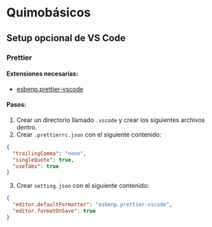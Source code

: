 # Quimobásicos

## Setup opcional de VS Code

### Prettier

#### Extensiones necesarias:

- [esbenp.prettier-vscode](https://marketplace.visualstudio.com/items?itemName=esbenp.prettier-vscode)

#### Pasos:

1. Crear un directorio llamado `.vscode` y crear los siguientes archivos dentro.
2. Crear `.prettierrc.json` con el siguiente contenido:

```json
{
  "trailingComma": "none",
  "singleQuote": true,
  "useTabs": true
}
```

3. Crear `setting.json` con el siguiente contenido:

```json
{
  "editor.defaultFormatter": "esbenp.prettier-vscode",
  "editor.formatOnSave": true
}
```
